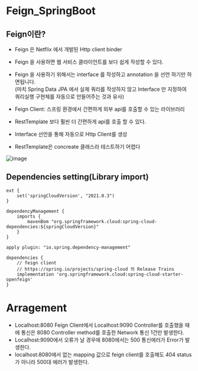 # Feign_SpringBoot

## Feign이란?
 - Feign 은 Netflix 에서 개발된 Http client binder  
 - Feign 을 사용하면 웹 서비스 클라이언트를 보다 쉽게 작성할 수 있다.  
 - Feign 을 사용하기 위해서는 interface 를 작성하고 annotation 을 선언 하기만 하면됩니다.  
	(마치 Spring Data JPA 에서 실제 쿼리를 작성하지 않고 Interface 만 지정하여 쿼리실행 구현체를 자동으로 만들어주는 것과 유사)  
 - Feign Client: 스프링 환경에서 간편하게 외부 api를 호출할 수 있는 라이브러리
 - RestTemplate 보다 훨씬 더 간편하게 api를 호출 할 수 있다.
 
 
 - Interface 선언을 통해 자동으로 Http Client를 생성
 - RestTemplate은 concreate 클래스라 테스트하기 어렵다
 

![image](https://user-images.githubusercontent.com/70326085/195629873-f306f05d-6169-4124-8735-6a4dab3d178b.png)

## Dependencies setting(Library import)  
```text
ext {
	set('springCloudVersion', "2021.0.3")
}  
  
dependencyManagement {
	imports {
		mavenBom "org.springframework.cloud:spring-cloud-dependencies:${springCloudVersion}"
	}
}
  
apply plugin: "io.spring.dependency-management"  
  
dependencies {
	// feign client
	// https://spring.io/projects/spring-cloud 의 Release Trains
	implementation 'org.springframework.cloud:spring-cloud-starter-openfeign'
}
```  

# Arragement
- Localhost:8080 Feign Client에서 Localhost:9090 Controller를 호출했을 때에 통신은 8080 Controller method를 호출한 Network 통신 1건만 발생한다.
- Localhost:9090에서 오류가 날 경우에 8080에서는 500 통신에러가 Error가 발생한다.
- localhost:8080에서 없는 mapping 값으로 feign client를 호출해도 404 status가 아니라 500대 에러가 발생한다.

